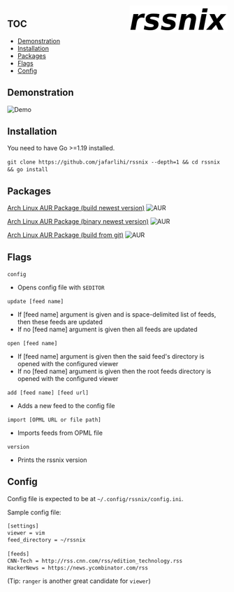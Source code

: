 <img align="right" src="https://github.com/jafarlihi/file-hosting/blob/master/rssnix-logo.png?raw=true">

## TOC

* [Demonstration](#demonstration)
* [Installation](#installation)
* [Packages](#packages)
* [Flags](#flags)
* [Config](#config)

## Demonstration

![Demo](https://raw.githubusercontent.com/jafarlihi/file-hosting/master/rssnix-demo.gif?raw=true)

## Installation

You need to have Go >=1.19 installed.

`git clone https://github.com/jafarlihi/rssnix --depth=1 && cd rssnix && go install`

## Packages

<a href="https://aur.archlinux.org/packages/rssnix">Arch Linux AUR Package (build newest version)</a> <img src="https://img.shields.io/aur/version/rssnix?color=green" alt="AUR"> 

<a href="https://aur.archlinux.org/packages/rssnix-bin">Arch Linux AUR Package (binary newest version)</a> <img src="https://img.shields.io/aur/version/rssnix-bin?color=green" alt="AUR"> 

<a href="https://aur.archlinux.org/packages/rssnix-git">Arch Linux AUR Package (build from git)</a> <img src="https://img.shields.io/aur/version/rssnix-git?color=green" alt="AUR"> 

## Flags

`config`
- Opens config file with `$EDITOR`

`update [feed name]`
- If [feed name] argument is given and is space-delimited list of feeds, then these feeds are updated
- If no [feed name] argument is given then all feeds are updated

`open [feed name]`
- If [feed name] argument is given then the said feed's directory is opened with the configured viewer
- If no [feed name] argument is given then the root feeds directory is opened with the configured viewer

`add [feed name] [feed url]`
- Adds a new feed to the config file

`import [OPML URL or file path]`
- Imports feeds from OPML file

`version`
- Prints the rssnix version

## Config

Config file is expected to be at `~/.config/rssnix/config.ini`.

Sample config file:

```
[settings]
viewer = vim
feed_directory = ~/rssnix

[feeds]
CNN-Tech = http://rss.cnn.com/rss/edition_technology.rss
HackerNews = https://news.ycombinator.com/rss
```
(Tip: `ranger` is another great candidate for `viewer`)
